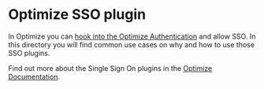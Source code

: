 # Optimize SSO plugin

In Optimize you can [hook into the Optimize Authentication](https://docs.camunda.org/optimize/latest/technical-guide/plugins/single-sign-on/)
and allow SSO. In this directory you will find common use cases on why and how to use
those SSO plugins.

Find out more about the Single Sign On plugins in the [Optimize Documentation](https://docs.camunda.org/optimize/latest/technical-guide/plugins/single-sign-on/).
